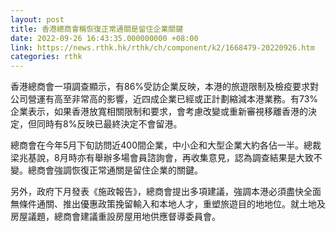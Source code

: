 ```yaml
---
layout: post
title: 香港總商會稱恢復正常通關是留住企業關鍵
date: 2022-09-26 16:43:35.000000000 +08:00
link: https://news.rthk.hk/rthk/ch/component/k2/1668479-20220926.htm
categories: rthk
---
```


香港總商會一項調查顯示，有86%受訪企業反映，本港的旅遊限制及檢疫要求對公司營運有高至非常高的影響，近四成企業已經或正計劃縮減本港業務。有73%企業表示，如果香港放寬相關限制和要求，會考慮改變或重新審視移離香港的決定，但同時有8%反映已最終決定不會留港。

總商會在今年5月下旬訪問近400間企業，中小企和大型企業大約各佔一半。總裁梁兆基說，8月時亦有舉辦多場會員諮詢會，再收集意見，認為調查結果是大致不變。總商會強調恢復正常通關是留住企業的關鍵。

另外，政府下月發表《施政報告》，總商會提出多項建議，強調本港必須盡快全面無條件通關、推出優惠政策挽留輸入和本地人才，重塑旅遊目的地地位。就土地及房屋議題，總商會建議重設房屋用地供應督導委員會。
